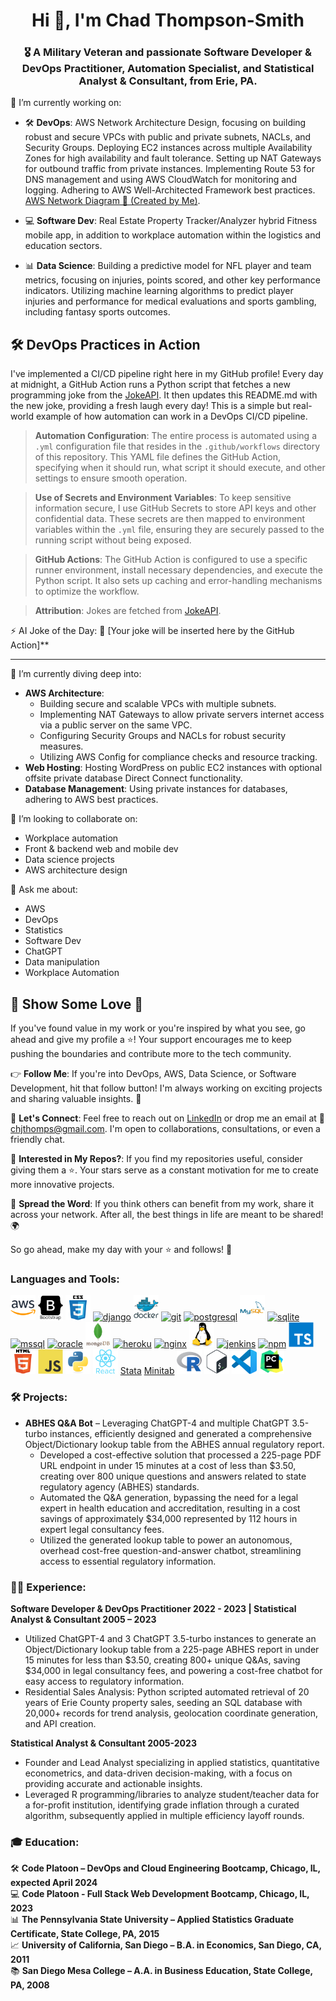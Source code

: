 <h1 align="center">Hi 👋, I'm Chad Thompson-Smith</h1>
<h3 align="center">🎖️ A Military Veteran and passionate Software Developer & DevOps Practitioner, Automation Specialist, and Statistical Analyst & Consultant, from Erie, PA.</h3>

🔭 I’m currently working on:  
- 🛠️ **DevOps**: AWS Network Architecture Design, focusing on building robust and secure VPCs with public and private subnets, NACLs, and Security Groups. Deploying EC2 instances across multiple Availability Zones for high availability and fault tolerance. Setting up NAT Gateways for outbound traffic from private instances. Implementing Route 53 for DNS management and using AWS CloudWatch for monitoring and logging. Adhering to AWS Well-Architected Framework best practices. [AWS Network Diagram 🎨 (Created by Me)](https://tsmith4014.github.io/I-Animated-AWS-Network-diagram/).
  
- 💻 **Software Dev**: Real Estate Property Tracker/Analyzer hybrid Fitness mobile app, in addition to workplace automation within the logistics and education sectors.  
- 📊 **Data Science**: Building a predictive model for NFL player and team metrics, focusing on injuries, points scored, and other key performance indicators. Utilizing machine learning algorithms to predict player injuries and performance for medical evaluations and sports gambling, including fantasy sports outcomes.

## 🛠️ DevOps Practices in Action

I've implemented a CI/CD pipeline right here in my GitHub profile! Every day at midnight, a GitHub Action runs a Python script that fetches a new programming joke from the [JokeAPI](https://jokeapi.dev/). It then updates this README.md with the new joke, providing a fresh laugh every day! This is a simple but real-world example of how automation can work in a DevOps CI/CD pipeline.

> **Automation Configuration**: The entire process is automated using a `.yml` configuration file that resides in the `.github/workflows` directory of this repository. This YAML file defines the GitHub Action, specifying when it should run, what script it should execute, and other settings to ensure smooth operation.

> **Use of Secrets and Environment Variables**: To keep sensitive information secure, I use GitHub Secrets to store API keys and other confidential data. These secrets are then mapped to environment variables within the `.yml` file, ensuring they are securely passed to the running script without being exposed.

> **GitHub Actions**: The GitHub Action is configured to use a specific runner environment, install necessary dependencies, and execute the Python script. It also sets up caching and error-handling mechanisms to optimize the workflow.

> **Attribution**: Jokes are fetched from [JokeAPI](https://jokeapi.dev/).

⚡ AI Joke of the Day: 🤖 [Your joke will be inserted here by the GitHub Action]**

---

🌱 I’m currently diving deep into:
- **AWS Architecture**: 
  - Building secure and scalable VPCs with multiple subnets.
  - Implementing NAT Gateways to allow private servers internet access via a public server on the same VPC.
  - Configuring Security Groups and NACLs for robust security measures.
  - Utilizing AWS Config for compliance checks and resource tracking.
- **Web Hosting**: Hosting WordPress on public EC2 instances with optional offsite private database Direct Connect functionality.
- **Database Management**: Using private instances for databases, adhering to AWS best practices.


👯 I’m looking to collaborate on:
- Workplace automation
- Front & backend web and mobile dev
- Data science projects
- AWS architecture design

💬 Ask me about:
- AWS
- DevOps
- Statistics
- Software Dev
- ChatGPT
- Data manipulation
- Workplace Automation

## 🌟 Show Some Love 🌟

If you've found value in my work or you're inspired by what you see, go ahead and give my profile a ⭐️! Your support encourages me to keep pushing the boundaries and contribute more to the tech community.

👉 **Follow Me**: If you're into DevOps, AWS, Data Science, or Software Development, hit that follow button! I'm always working on exciting projects and sharing valuable insights. 🚀

🔗 **Let's Connect**: Feel free to reach out on [LinkedIn](https://www.linkedin.com/in/chad-thompson-smith/) or drop me an email at 📧 chjthomps@gmail.com. I'm open to collaborations, consultations, or even a friendly chat.

👀 **Interested in My Repos?**: If you find my repositories useful, consider giving them a ⭐️. Your stars serve as a constant motivation for me to create more innovative projects.

📢 **Spread the Word**: If you think others can benefit from my work, share it across your network. After all, the best things in life are meant to be shared! 🌍

So go ahead, make my day with your ⭐️ and follows! 🥳

<!-- <a href="https://medium.com/@chjthomps" target="_blank" rel="noreferrer"><img align="center" src="https://raw.githubusercontent.com/rahuldkjain/github-profile-readme-generator/master/src/images/icons/Social/medium.svg" alt="@chjthomps" height="30" width="40" /></a> -->


<h3 align="left">Languages and Tools:</h3>
<p align="left">
  <a href="https://aws.amazon.com" target="_blank" rel="noreferrer"><img src="https://raw.githubusercontent.com/devicons/devicon/master/icons/amazonwebservices/amazonwebservices-original-wordmark.svg" alt="aws" width="40" height="40"/></a>
  <a href="https://getbootstrap.com" target="_blank" rel="noreferrer"><img src="https://raw.githubusercontent.com/devicons/devicon/master/icons/bootstrap/bootstrap-plain-wordmark.svg" alt="bootstrap" width="40" height="40"/></a>
  <a href="https://www.w3schools.com/css/" target="_blank" rel="noreferrer"><img src="https://raw.githubusercontent.com/devicons/devicon/master/icons/css3/css3-original-wordmark.svg" alt="css3" width="40" height="40"/></a>
  <a href="https://www.djangoproject.com/" target="_blank" rel="noreferrer"><img src="https://cdn.worldvectorlogo.com/logos/django.svg" alt="django" width="40" height="40"/></a>
  <a href="https://www.docker.com/" target="_blank" rel="noreferrer"><img src="https://raw.githubusercontent.com/devicons/devicon/master/icons/docker/docker-original-wordmark.svg" alt="docker" width="40" height="40"/></a>
  <a href="https://www.git-scm.com/" target="_blank" rel="noreferrer"><img src="https://www.vectorlogo.zone/logos/git-scm/git-scm-icon.svg" alt="git" width="40" height="40"/></a>
  <a href="https://www.postgresql.org/" target="_blank" rel="noreferrer"><img src="https://www.vectorlogo.zone/logos/postgresql/postgresql-icon.svg" alt="postgresql" width="40" height="40"/></a>
<a href="https://www.mysql.com/" target="_blank" rel="noreferrer"><img src="https://raw.githubusercontent.com/devicons/devicon/master/icons/mysql/mysql-original-wordmark.svg" alt="mysql" width="40" height="40"/></a>
<a href="https://www.sqlite.org/" target="_blank" rel="noreferrer"><img src="https://www.vectorlogo.zone/logos/sqlite/sqlite-icon.svg" alt="sqlite" width="40" height="40"/></a>
<a href="https://www.microsoft.com/en-us/sql-server/" target="_blank" rel="noreferrer"><img src="https://www.vectorlogo.zone/logos/microsoft_sql_server/microsoft_sql_server-icon.svg" alt="mssql" width="40" height="40"/></a>
<a href="https://www.oracle.com/database/" target="_blank" rel="noreferrer"><img src="https://www.vectorlogo.zone/logos/oracle/oracle-icon.svg" alt="oracle" width="40" height="40"/></a>
<a href="https://www.mongodb.com/" target="_blank" rel="noreferrer"><img src="https://raw.githubusercontent.com/devicons/devicon/master/icons/mongodb/mongodb-original-wordmark.svg" alt="mongodb" width="40" height="40"/></a>
<a href="https://www.heroku.com/" target="_blank" rel="noreferrer"><img src="https://www.vectorlogo.zone/logos/heroku/heroku-icon.svg" alt="heroku" width="40" height="40"/></a>
<a href="https://www.nginx.com/" target="_blank" rel="noreferrer"><img src="https://www.vectorlogo.zone/logos/nginx/nginx-icon.svg" alt="nginx" width="40" height="40"/></a>
<a href="https://www.linux.org/" target="_blank" rel="noreferrer"><img src="https://raw.githubusercontent.com/devicons/devicon/master/icons/linux/linux-original.svg" alt="linux" width="40" height="40"/></a>
<a href="https://www.jenkins.io/" target="_blank" rel="noreferrer"><img src="https://www.vectorlogo.zone/logos/jenkins/jenkins-icon.svg" alt="jenkins" width="40" height="40"/></a>
<a href="https://www.npmjs.com/" target="_blank" rel="noreferrer"><img src="https://www.vectorlogo.zone/logos/npmjs/npmjs-icon.svg" alt="npm" width="40" height="40"/></a>
<a href="https://www.typescriptlang.org/" target="_blank" rel="noreferrer"><img src="https://raw.githubusercontent.com/devicons/devicon/master/icons/typescript/typescript-original.svg" alt="typescript" width="40" height="40"/></a>
<a href="https://www.html.com/" target="_blank" rel="noreferrer"><img src="https://raw.githubusercontent.com/devicons/devicon/master/icons/html5/html5-original-wordmark.svg" alt="html5" width="40" height="40"/></a>
<a href="https://www.javascript.com/" target="_blank" rel="noreferrer"><img src="https://raw.githubusercontent.com/devicons/devicon/master/icons/javascript/javascript-original.svg" alt="javascript" width="40" height="40"/></a>
<a href="https://www.python.org" target="_blank" rel="noreferrer"><img src="https://raw.githubusercontent.com/devicons/devicon/master/icons/python/python-original.svg" alt="python" width="40" height="40"/></a>
<a href="https://reactjs.org/" target="_blank" rel="noreferrer"><img src="https://raw.githubusercontent.com/devicons/devicon/master/icons/react/react-original-wordmark.svg" alt="react" width="40" height="40"/></a>
<a href="https://www.stata.com/" target="_blank" rel="noreferrer">Stata</a>
<a href="https://www.minitab.com/" target="_blank" rel="noreferrer">Minitab</a>
<a href="https://www.r-project.org/" target="_blank" rel="noreferrer"><img src="https://raw.githubusercontent.com/devicons/devicon/master/icons/r/r-original.svg" alt="r" width="40" height="40"/></a>
<a href="https://www.gnu.org/software/bash/" target="_blank" rel="noreferrer"><img src="https://raw.githubusercontent.com/devicons/devicon/master/icons/bash/bash-original.svg" alt="bash" width="40" height="40"/></a>
<a href="https://code.visualstudio.com/" target="_blank" rel="noreferrer"><img src="https://raw.githubusercontent.com/devicons/devicon/master/icons/vscode/vscode-original.svg" alt="VSCode" width="40" height="40"/></a>
<a href="https://www.jetbrains.com/pycharm/" target="_blank" rel="noreferrer"><img src="https://raw.githubusercontent.com/devicons/devicon/master/icons/pycharm/pycharm-original.svg" alt="PyCharm" width="40" height="40"/></a>
 </p>
<h3 align="left">🛠️ Projects:</h3>
<ul>
  <li>
    <strong>ABHES Q&A Bot</strong> – Leveraging ChatGPT-4 and multiple ChatGPT 3.5-turbo instances, efficiently designed and generated a comprehensive Object/Dictionary lookup table from the ABHES annual regulatory report.
    <ul>
      <li>Developed a cost-effective solution that processed a 225-page PDF URL endpoint in under 15 minutes at a cost of less than $3.50, creating over 800 unique questions and answers related to state regulatory agency (ABHES) standards.</li>
      <li>Automated the Q&A generation, bypassing the need for a legal expert in health education and accreditation, resulting in a cost savings of approximately $34,000 represented by 112 hours in expert legal consultancy fees.</li>
      <li>Utilized the generated lookup table to power an autonomous, overhead cost-free question-and-answer chatbot, streamlining access to essential regulatory information.</li>
    </ul>
  </li>
</ul>

<h3 align="left">👨‍💻 Experience:</h3>
<p>
  <strong>Software Developer & DevOps Practitioner 2022 - 2023 | Statistical Analyst & Consultant 2005 – 2023</strong>
  <br>
  <ul>
    <li>Utilized ChatGPT-4 and 3 ChatGPT 3.5-turbo instances to generate an Object/Dictionary lookup table from a 225-page ABHES report in under 15 minutes for less than $3.50, creating 800+ unique Q&As, saving $34,000 in legal consultancy fees, and powering a cost-free chatbot for easy access to regulatory information.</li>
    <li>Residential Sales Analysis: Python scripted automated retrieval of 20 years of Erie County property sales, seeding an SQL database with 20,000+ records for trend analysis, geolocation coordinate generation, and API creation.</li>
  </ul>
</p>
<p>
  <strong>Statistical Analyst & Consultant 2005-2023</strong>
  <ul>
    <li>Founder and Lead Analyst specializing in applied statistics, quantitative econometrics, and data-driven decision-making, with a focus on providing accurate and actionable insights.</li>
    <li>Leveraged R programming/libraries to analyze student/teacher data for a for-profit institution, identifying grade inflation through a curated algorithm, subsequently applied in multiple efficiency layoff rounds.</li>
  </ul>
</p>

<h3 align="left">🎓 Education:</h3>
<p>
  🛠️ <strong>Code Platoon – DevOps and Cloud Engineering Bootcamp, Chicago, IL, expected April 2024</strong>
  <br>
  💻 <strong>Code Platoon - Full Stack Web Development Bootcamp, Chicago, IL, 2023</strong>
  <br>
  📊 <strong>The Pennsylvania State University – Applied Statistics Graduate Certificate, State College, PA, 2015</strong>
  <br>
  📈 <strong>University of California, San Diego – B.A. in Economics, San Diego, CA, 2011</strong>
  <br>
  📚 <strong>San Diego Mesa College – A.A. in Business Education, State College, PA, 2008</strong>
</p>
